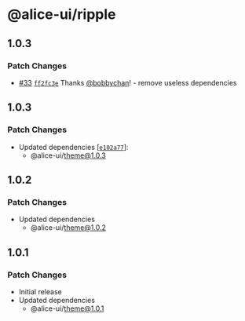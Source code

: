 # @alice-ui/ripple

## 1.0.3

### Patch Changes

- [#33](https://github.com/bobbychan/alice-ui/pull/33) [`ff2fc3e`](https://github.com/bobbychan/alice-ui/commit/ff2fc3e6d4b595fd68495e4ff131e3117fcd1163) Thanks [@bobbychan](https://github.com/bobbychan)! - remove useless dependencies

## 1.0.3

### Patch Changes

- Updated dependencies [[`e102a77`](https://github.com/bobbychan/alice-ui/commit/e102a774aaeb50a0c68596374f843b7b21bfe11e)]:
  - @alice-ui/theme@1.0.3

## 1.0.2

### Patch Changes

- Updated dependencies
  - @alice-ui/theme@1.0.2

## 1.0.1

### Patch Changes

- Initial release
- Updated dependencies
  - @alice-ui/theme@1.0.1
